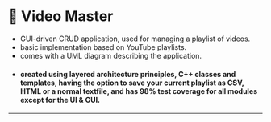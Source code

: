 # 💾 Video Master  
* GUI-driven CRUD application, used for managing a playlist of videos.  
* basic implementation based on YouTube playlists.   
* comes with a UML diagram describing the application.  
* #### created using layered architecture principles, C++ classes and templates, having the option to save your current playlist as CSV, HTML or a normal textfile, and has 98% test coverage for all modules except for the UI & GUI.  
---  

